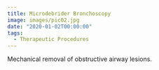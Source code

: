 ```yaml
---
title: Microdebrider Bronchoscopy
image: images/pic02.jpg
date: "2020-01-02T00:00:00"
tags:
  - Therapeutic Procedures
---
```

Mechanical removal of obstructive airway lesions.
